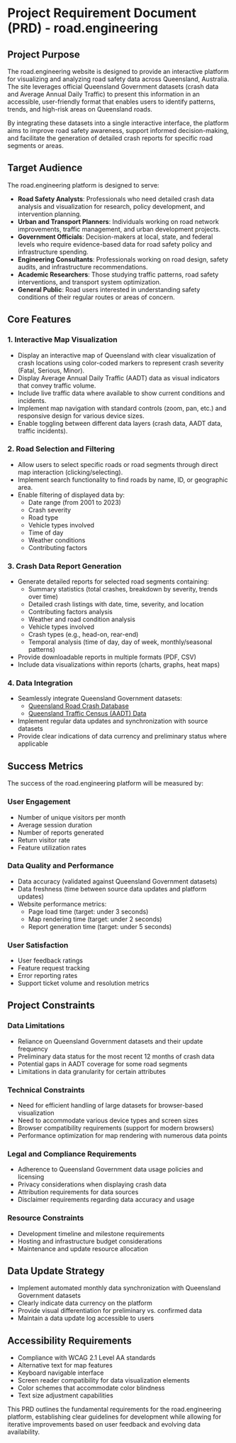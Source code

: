 # Project Requirement Document (PRD) - road.engineering

## Project Purpose

The road.engineering website is designed to provide an interactive platform for visualizing and analyzing road safety data across Queensland, Australia. The site leverages official Queensland Government datasets (crash data and Average Annual Daily Traffic) to present this information in an accessible, user-friendly format that enables users to identify patterns, trends, and high-risk areas on Queensland roads.

By integrating these datasets into a single interactive interface, the platform aims to improve road safety awareness, support informed decision-making, and facilitate the generation of detailed crash reports for specific road segments or areas.

## Target Audience

The road.engineering platform is designed to serve:

- **Road Safety Analysts**: Professionals who need detailed crash data analysis and visualization for research, policy development, and intervention planning.
- **Urban and Transport Planners**: Individuals working on road network improvements, traffic management, and urban development projects.
- **Government Officials**: Decision-makers at local, state, and federal levels who require evidence-based data for road safety policy and infrastructure spending.
- **Engineering Consultants**: Professionals working on road design, safety audits, and infrastructure recommendations.
- **Academic Researchers**: Those studying traffic patterns, road safety interventions, and transport system optimization.
- **General Public**: Road users interested in understanding safety conditions of their regular routes or areas of concern.

## Core Features

### 1. Interactive Map Visualization

- Display an interactive map of Queensland with clear visualization of crash locations using color-coded markers to represent crash severity (Fatal, Serious, Minor).
- Display Average Annual Daily Traffic (AADT) data as visual indicators that convey traffic volume.
- Include live traffic data where available to show current conditions and incidents.
- Implement map navigation with standard controls (zoom, pan, etc.) and responsive design for various device sizes.
- Enable toggling between different data layers (crash data, AADT data, traffic incidents).

### 2. Road Selection and Filtering

- Allow users to select specific roads or road segments through direct map interaction (clicking/selecting).
- Implement search functionality to find roads by name, ID, or geographic area.
- Enable filtering of displayed data by:
  - Date range (from 2001 to 2023)
  - Crash severity
  - Road type
  - Vehicle types involved
  - Time of day
  - Weather conditions
  - Contributing factors

### 3. Crash Data Report Generation

- Generate detailed reports for selected road segments containing:
  - Summary statistics (total crashes, breakdown by severity, trends over time)
  - Detailed crash listings with date, time, severity, and location
  - Contributing factors analysis
  - Weather and road condition analysis
  - Vehicle types involved
  - Crash types (e.g., head-on, rear-end)
  - Temporal analysis (time of day, day of week, monthly/seasonal patterns)
- Provide downloadable reports in multiple formats (PDF, CSV)
- Include data visualizations within reports (charts, graphs, heat maps)

### 4. Data Integration

- Seamlessly integrate Queensland Government datasets:
  - [Queensland Road Crash Database](https://www.data.qld.gov.au/dataset/crash-data-from-queensland-roads)
  - [Queensland Traffic Census (AADT) Data](https://www.data.qld.gov.au/dataset/traffic-census-for-the-queensland-state-declared-road-network)
- Implement regular data updates and synchronization with source datasets
- Provide clear indications of data currency and preliminary status where applicable

## Success Metrics

The success of the road.engineering platform will be measured by:

### User Engagement
- Number of unique visitors per month
- Average session duration
- Number of reports generated
- Return visitor rate
- Feature utilization rates

### Data Quality and Performance
- Data accuracy (validated against Queensland Government datasets)
- Data freshness (time between source data updates and platform updates)
- Website performance metrics:
  - Page load time (target: under 3 seconds)
  - Map rendering time (target: under 2 seconds)
  - Report generation time (target: under 5 seconds)

### User Satisfaction
- User feedback ratings
- Feature request tracking
- Error reporting rates
- Support ticket volume and resolution metrics

## Project Constraints

### Data Limitations
- Reliance on Queensland Government datasets and their update frequency
- Preliminary data status for the most recent 12 months of crash data
- Potential gaps in AADT coverage for some road segments
- Limitations in data granularity for certain attributes

### Technical Constraints
- Need for efficient handling of large datasets for browser-based visualization
- Need to accommodate various device types and screen sizes
- Browser compatibility requirements (support for modern browsers)
- Performance optimization for map rendering with numerous data points

### Legal and Compliance Requirements
- Adherence to Queensland Government data usage policies and licensing
- Privacy considerations when displaying crash data
- Attribution requirements for data sources
- Disclaimer requirements regarding data accuracy and usage

### Resource Constraints
- Development timeline and milestone requirements
- Hosting and infrastructure budget considerations
- Maintenance and update resource allocation

## Data Update Strategy

- Implement automated monthly data synchronization with Queensland Government datasets
- Clearly indicate data currency on the platform
- Provide visual differentiation for preliminary vs. confirmed data
- Maintain a data update log accessible to users

## Accessibility Requirements

- Compliance with WCAG 2.1 Level AA standards
- Alternative text for map features
- Keyboard navigable interface
- Screen reader compatibility for data visualization elements
- Color schemes that accommodate color blindness
- Text size adjustment capabilities

This PRD outlines the fundamental requirements for the road.engineering platform, establishing clear guidelines for development while allowing for iterative improvements based on user feedback and evolving data availability.
